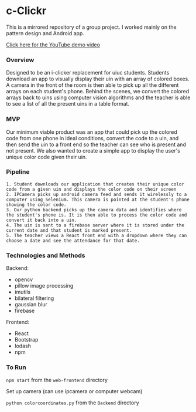 # c-Clickr

This is a mirrored repository of a group project. I worked mainly on the pattern design and Android app.

[Click here for the YouTube demo video](https://www.youtube.com/watch?v=jtZS6DpiGlQ&t=3s)

### Overview
Designed to be an i-clicker replacement for uiuc students. Students download an app to visually display their uin with an array of colored boxes. A camera in the
front of the room is then able to pick up all the different arrays on each student's phone. Behind the scenes, we convert the colored arrays back to uins using
computer vision algorithms and the teacher is able to see a list of all the present uins in a table format.

### MVP
Our minimum viable product was an app that could pick up the colored code from one phone in ideal conditions, convert the code to a uin, and then send the uin to 
a front end so the teacher can see who is present and not present. We also wanted to create a simple app to display the user's unique color code given their uin.

### Pipeline
    1. Student downloads our application that creates their unique color code from a given uin and displays the color code on their screen
    2. IPCamera picks up android camera feed and sends it wirelessly to a computer using Selenium. This camera is pointed at the student's phone showing the color code.
    3. Our python backend picks up the camera data and identifies where the student's phone is. It is then able to process the color code and convert it back into a uin.
    4. The uin is sent to a firebase server where it is stored under the current date and that student is marked present.
    5. The teacher views a React front end with a dropdown where they can choose a date and see the attendance for that date.

### Technologies and Methods
Backend:
- opencv
- pillow image processing
- imutils
- bilateral filtering
- gaussian blur
- firebase

Frontend:
- React
- Bootstrap
- lodash
- npm

### To Run
`npm start` from the `web-frontend` directory

Set up camera (can use ipcamera or computer webcam)

`python colorcoordinates.py` from the `Backend` directory
